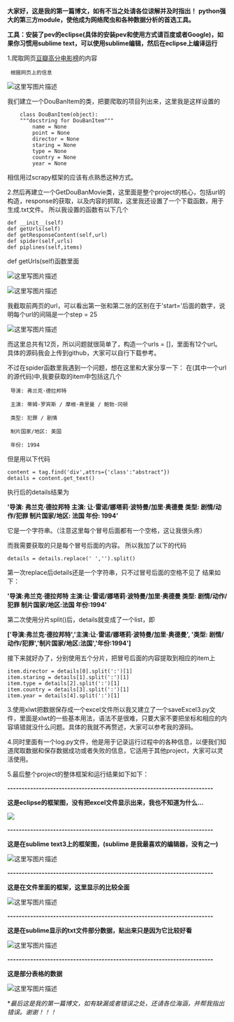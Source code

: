 
**大家好，这是我的第一篇博文，如有不当之处请各位谅解并及时指出！**
**python强大的第三方module，使他成为网络爬虫和各种数据分析的首选工具。**

**工具：安装了pev的eclipse(具体的安装pev和使用方式请百度或者Google)，如果你习惯用sublime text，可以使用sublime编辑，然后在eclipse上编译运行**

1.爬取网页[豆瓣高分电影榜](https://www.douban.com/doulist/240962/?start=0&sort=seq&sub_type=)的内容



	 根据网页上的信息
![这里写图片描述](http://img.blog.csdn.net/20170819181832238?watermark/2/text/aHR0cDovL2Jsb2cuY3Nkbi5uZXQvWmhhb2RpX1dlbg==/font/5a6L5L2T/fontsize/400/fill/I0JBQkFCMA==/dissolve/70/gravity/SouthEast)

我们建立一个DouBanItem的类，把要爬取的项目列出来，这里我是这样设置的

```
	class DouBanItem(object):
	"""docstring for DouBanItem"""
		name = None
		point = None
		director = None
		staring = None
		type = None
		country = None
		year = None
```
相信用过scrapy框架的应该有点熟悉这种方式。

2.然后再建立一个GetDouBanMovie类，这里面是整个project的核心，包括url的构造，response的获取，以及内容的抓取，这里我还设置了一个下载函数，用于生成.txt文件。
所以我设置的函数有以下几个
```
def __init__(self)
def getUrls(self)
def getResponseContent(self,url)
def spider(self,urls)
def piplines(self,items)
```

def getUrls(self)函数里面

![这里写图片描述](http://img.blog.csdn.net/20170819215531577?watermark/2/text/aHR0cDovL2Jsb2cuY3Nkbi5uZXQvWmhhb2RpX1dlbg==/font/5a6L5L2T/fontsize/400/fill/I0JBQkFCMA==/dissolve/70/gravity/SouthEast)

![这里写图片描述](http://img.blog.csdn.net/20170819215605590?watermark/2/text/aHR0cDovL2Jsb2cuY3Nkbi5uZXQvWmhhb2RpX1dlbg==/font/5a6L5L2T/fontsize/400/fill/I0JBQkFCMA==/dissolve/70/gravity/SouthEast)

我截取前两页的url，可以看出第一张和第二张的区别在于'start='后面的数字，说明每个url的间隔是一个step = 25


![这里写图片描述](http://img.blog.csdn.net/20170819215936612?watermark/2/text/aHR0cDovL2Jsb2cuY3Nkbi5uZXQvWmhhb2RpX1dlbg==/font/5a6L5L2T/fontsize/400/fill/I0JBQkFCMA==/dissolve/70/gravity/SouthEast)

而这里总共有12页，所以问题就很简单了，构造一个urls = []，里面有12个url。
具体的源码我会上传到github，大家可以自行下载参考。


不过在spider函数里我遇到一个问题，想在这里和大家分享一下：
在[](view-source:https://www.douban.com/doulist/240962/?start=0&sort=seq&sub_type=)(其中一个url的源代码)中,我要获取的item中包括这几个

     导演: 弗兰克·德拉邦特
   
     主演: 蒂姆·罗宾斯 / 摩根·弗里曼 / 鲍勃·冈顿
          
     类型: 犯罪 / 剧情
         
     制片国家/地区: 美国
         
     年份: 1994
          
但是用以下代码
```
content = tag.find('div',attrs={'class':"abstract"})
details = content.get_text()
```
 执行后的details结果为
 
 
 **'导演: 弗兰克·德拉邦特		主演: 让·雷诺/娜塔莉·波特曼/加里·奥德曼		类型: 剧情/动作/犯罪		制片国家/地区: 法国		年份: 1994'**
 

它是一个字符串。（注意这里每个冒号后面都有一个空格，这让我很头疼）



而我需要获取的只是每个冒号后面的内容。
所以我加了以下的代码

```
details = details.replace(' ','').split()
```

第一次replace后details还是一个字符串，只不过冒号后面的空格不见了
结果如下：


**'导演:弗兰克·德拉邦特		主演:让·雷诺/娜塔莉·波特曼/加里·奥德曼		类型: 剧情/动作/犯罪		制片国家/地区:法国		年份:1994'**


第二次使用分片split()后，details就变成了一个list，即


**['导演:弗兰克·德拉邦特','主演:让·雷诺/娜塔莉·波特曼/加里·奥德曼',		'类型: 剧情/动作/犯罪','制片国家/地区:法国','年份:1994']**



接下来就好办了，分别使用五个分片，把冒号后面的内容提取到相应的item上
```
item.director = details[0].split(':')[1]
item.staring = details[1].split(':')[1]
item.type = details[2].split(':')[1]
item.country = details[3].split(':')[1]
item.year = details[4].split(':')[1]
```
3.使用xlwt把数据保存成一个excel文件所以我又建立了一个saveExcel3.py文件，里面是xlwt的一些基本用法，语法不是很难，只要大家不要把坐标和相应的内容填错就没什么问题。具体的我就不再赘述，大家可以参考我的源码。

4.同时里面有一个log.py文件，他是用于记录运行过程中的各种信息，以便我们知道爬取数据和保存数据成功或者失败的信息，它适用于其他project，大家可以灵活使用。

5.最后整个project的整体框架和运行结果如下如下：

**------------------------------------------------------------------------**

**这是eclipse的框架图，没有把excel文件显示出来，我也不知道为什么...**

![](http://img.blog.csdn.net/20170819225231033?watermark/2/text/aHR0cDovL2Jsb2cuY3Nkbi5uZXQvWmhhb2RpX1dlbg==/font/5a6L5L2T/fontsize/400/fill/I0JBQkFCMA==/dissolve/70/gravity/SouthEast)

**------------------------------------------------------------------------**

**这是在sublime text3上的框架图，(sublime 是我最喜欢的编辑器，没有之一)**

![这里写图片描述](http://img.blog.csdn.net/20170819225251847?watermark/2/text/aHR0cDovL2Jsb2cuY3Nkbi5uZXQvWmhhb2RpX1dlbg==/font/5a6L5L2T/fontsize/400/fill/I0JBQkFCMA==/dissolve/70/gravity/SouthEast)

**------------------------------------------------------------------------**

**这是在文件里面的框架，这里显示的比较全面**

![这里写图片描述](http://img.blog.csdn.net/20170819225317104?watermark/2/text/aHR0cDovL2Jsb2cuY3Nkbi5uZXQvWmhhb2RpX1dlbg==/font/5a6L5L2T/fontsize/400/fill/I0JBQkFCMA==/dissolve/70/gravity/SouthEast)

**------------------------------------------------------------------------**

**这是在sublime显示的txt文件部分数据，贴出来只是因为它比较好看**

![这里写图片描述](http://img.blog.csdn.net/20170819225329987?watermark/2/text/aHR0cDovL2Jsb2cuY3Nkbi5uZXQvWmhhb2RpX1dlbg==/font/5a6L5L2T/fontsize/400/fill/I0JBQkFCMA==/dissolve/70/gravity/SouthEast)


**------------------------------------------------------------------------**

**这是部分表格的数据**

![这里写图片描述](http://img.blog.csdn.net/20170819225345874?watermark/2/text/aHR0cDovL2Jsb2cuY3Nkbi5uZXQvWmhhb2RpX1dlbg==/font/5a6L5L2T/fontsize/400/fill/I0JBQkFCMA==/dissolve/70/gravity/SouthEast)


**最后这是我的第一篇博文，如有缺漏或者错误之处，还请各位海涵，并帮我指出错误。谢谢！！！*

